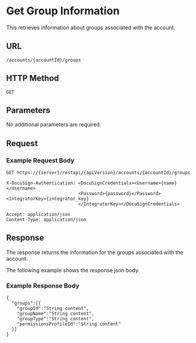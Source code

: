 # Get Group Information

This retrieves information about groups associated with the account.

## URL

    /accounts/{accountId}/groups

## HTTP Method

    GET

## Parameters

No additional parameters are required.

## Request

### Example Request Body

    GET https://{server}/restapi/{apiVersion}/accounts/{accountId}/groups
    
    X-DocuSign-Authentication: <DocuSignCredentials><Username>{name}</Username>
                               <Password>{password}</Password><IntegratorKey>{integrator_key}
                               </IntegratorKey></DocuSignCredentials>
    
    Accept: application/json
    Content-Type: application/json

## Response

The response returns the information for the groups associated with the account.

The following example shows the response json body.

### Example Response Body

    {
      "groups":[{
        "groupId":"String content",
        "groupName":"String content",
        "groupType":"String content",
        "permissionsProfileId":"String content"
      }]
    }
